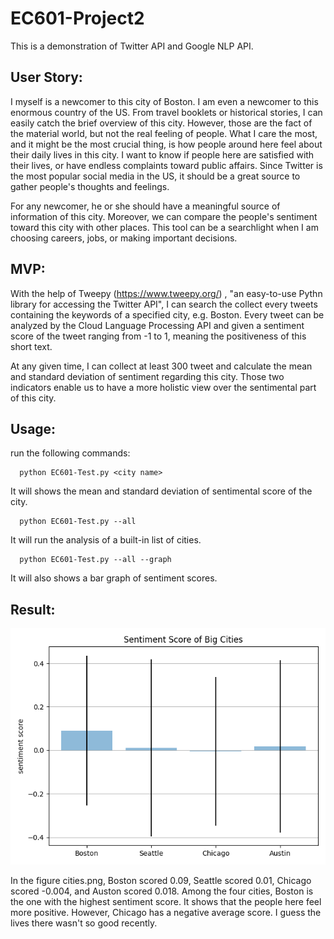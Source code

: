 # EC601-Project2
This is a demonstration of Twitter API and Google NLP API. 

## User Story:

I myself is a newcomer to this city of Boston. I am even a newcomer to this enormous country of the US. From travel booklets or historical stories, I can easily catch the brief overview of this city. However, those are the fact of the material world, but not the real feeling of people. What I care the most, and it might be the most crucial thing, is how people around here feel about their daily lives in this city. I want to know if people here are satisfied with their lives, or have endless complaints toward public affairs. Since Twitter is the most popular social media in the US, it should be a great source to gather people's thoughts and feelings. 

For any newcomer, he or she should have a meaningful source of information of this city. Moreover, we can compare the people's sentiment toward this city with other places. This tool can be a searchlight when I am choosing careers, jobs, or making important decisions. 


## MVP:

With the help of Tweepy (https://www.tweepy.org/) , "an easy-to-use Pythn library for accessing the Twitter API", I can search the collect every tweets containing the keywords of a specified city, e.g. Boston. Every tweet can be analyzed by the Cloud Language Processing API and given a sentiment score of the tweet ranging from -1 to 1, meaning the positiveness of this short text.

At any given time, I can collect at least 300 tweet and calculate the mean and standard deviation of sentiment regarding this city. Those two indicators enable us to have a more holistic view over the sentimental part of this city.

## Usage:


run the following commands:
```
  python EC601-Test.py <city name>
```
  It will shows the mean and standard deviation of sentimental score of the city.
``` 
  python EC601-Test.py --all
```
  It will run the analysis of a built-in list of cities.
```
  python EC601-Test.py --all --graph
```
  It will also shows a bar graph of sentiment scores.
  
## Result:
![cities score](https://github.com/sunarmed/EC601-Project2/blob/main/cities.png)

In the figure cities.png, Boston scored 0.09, Seattle scored 0.01, Chicago scored -0.004, and Auston scored 0.018.
  Among the four cities, Boston is the one with the highest sentiment score. It shows that the people here feel more positive. However, Chicago has a negative average score. I guess the lives there wasn't so good recently.  
